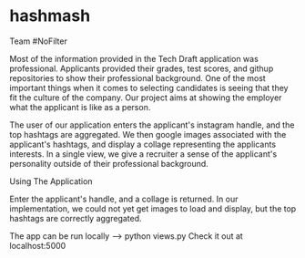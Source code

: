 hashmash
========

Team #NoFilter

Most of the information provided in the Tech Draft application was professional. Applicants provided their grades, test scores, and githup repositories to show their professional background. One of the most important things when it comes to selecting candidates is seeing that they fit the culture of the company. Our project aims at showing the employer what the applicant is like as a person.

The user of our application enters the applicant's instagram handle, and the top hashtags are aggregated. We then google images associated with the applicant's hashtags, and display a collage representing the applicants interests. In a single view, we give a recruiter a sense of the applicant's personality outside of their professional background. 

Using The Application

Enter the applicant's handle, and a collage is returned. In our implementation, we could not yet get images to load and display, but the top hashtags are correctly aggregated.

The app can be run locally --> python views.py 
Check it out at localhost:5000


